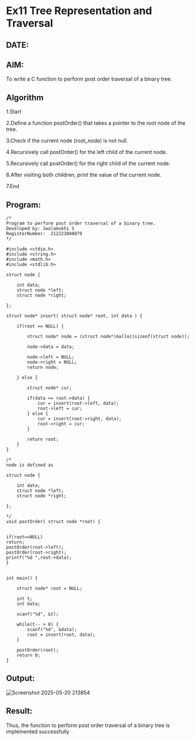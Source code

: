 # Ex11 Tree Representation and Traversal
## DATE:
## AIM:
To write a C function to perform post order traversal of a binary tree.

## Algorithm

1.Start

2.Define a function postOrder() that takes a pointer to the root node of the tree.

3.Check if the current node (root_node) is not null.

4.Recursively call postOrder() for the left child of the current node.

5.Recursively call postOrder() for the right child of the current node.

6.After visiting both children, print the value of the current node.

7.End
## Program:
```
/*
Program to perform post order traversal of a binary tree.
Developed by: Jwalamukhi S
RegisterNumber:  212223040079
*/

#include <stdio.h>
#include <string.h>
#include <math.h>
#include <stdlib.h>

struct node {
    
    int data;
    struct node *left;
    struct node *right;
  
};

struct node* insert( struct node* root, int data ) {
		
	if(root == NULL) {
	
        struct node* node = (struct node*)malloc(sizeof(struct node));

        node->data = data;

        node->left = NULL;
        node->right = NULL;
        return node;
	  
	} else {
      
		struct node* cur;
		
		if(data <= root->data) {
            cur = insert(root->left, data);
            root->left = cur;
		} else {
            cur = insert(root->right, data);
            root->right = cur;
		}
	
		return root;
	}
}

/* 
node is defined as  

struct node {
    
    int data;
    struct node *left;
    struct node *right;
  
};

*/
void postOrder( struct node *root) {


if(root==NULL)
return;
postOrder(root->left);
postOrder(root->right);
printf("%d ",root->data);
}


int main() {
  
    struct node* root = NULL;
    
    int t;
    int data;

    scanf("%d", &t);

    while(t-- > 0) {
        scanf("%d", &data);
        root = insert(root, data);
    }
  
	postOrder(root);
    return 0;
}

```

## Output:

![Screenshot 2025-05-20 213854](https://github.com/user-attachments/assets/2aa49af3-4025-496f-b190-74085bfebb97)


## Result:
Thus, the function to perform post order traversal of a binary tree is implemented successfully
